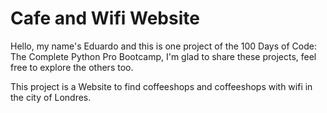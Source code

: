 <h1>Cafe and Wifi Website</h1>

Hello, my name's Eduardo and this is one project of the 100 Days of Code: The Complete Python Pro Bootcamp, I'm glad to share these projects, feel free to explore the others too.

This project is a Website to find coffeeshops and coffeeshops with wifi in the city of Londres.